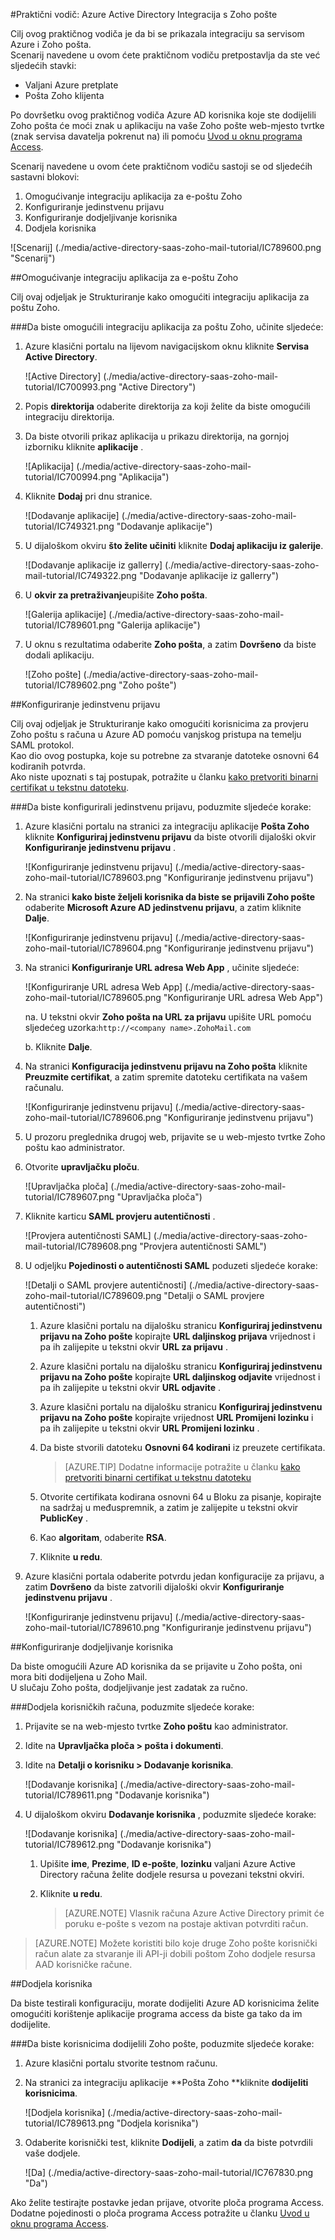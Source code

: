 <properties 
    pageTitle="Praktični vodič: Azure Active Directory Integracija s Zoho pošte | Microsoft Azure" 
    description="Saznajte kako koristiti Zoho pošta s Azure Active Directory da biste omogućili jedinstvenu prijavu, automatiziranog dodjele resursa i više!." 
    services="active-directory" 
    authors="jeevansd"  
    documentationCenter="na" 
    manager="femila"/>
<tags 
    ms.service="active-directory" 
    ms.devlang="na" 
    ms.topic="article" 
    ms.tgt_pltfrm="na" 
    ms.workload="identity" 
    ms.date="09/09/2016" 
    ms.author="markvi" />

#<a name="tutorial-azure-active-directory-integration-with-zoho-mail"></a>Praktični vodič: Azure Active Directory Integracija s Zoho pošte
  
Cilj ovog praktičnog vodiča je da bi se prikazala integraciju sa servisom Azure i Zoho pošta.  
Scenarij navedene u ovom ćete praktičnom vodiču pretpostavlja da ste već sljedećih stavki:

-   Valjani Azure pretplate
-   Pošta Zoho klijenta
  
Po dovršetku ovog praktičnog vodiča Azure AD korisnika koje ste dodijelili Zoho pošta će moći znak u aplikaciju na vaše Zoho pošte web-mjesto tvrtke (znak servisa davatelja pokrenut na) ili pomoću [Uvod u oknu programa Access](active-directory-saas-access-panel-introduction.md).
  
Scenarij navedene u ovom ćete praktičnom vodiču sastoji se od sljedećih sastavni blokovi:

1.  Omogućivanje integraciju aplikacija za e-poštu Zoho
2.  Konfiguriranje jedinstvenu prijavu
3.  Konfiguriranje dodjeljivanje korisnika
4.  Dodjela korisnika

![Scenarij] (./media/active-directory-saas-zoho-mail-tutorial/IC789600.png "Scenarij")

##<a name="enabling-the-application-integration-for-zoho-mail"></a>Omogućivanje integraciju aplikacija za e-poštu Zoho
  
Cilj ovaj odjeljak je Strukturiranje kako omogućiti integraciju aplikacija za poštu Zoho.

###<a name="to-enable-the-application-integration-for-zoho-mail-perform-the-following-steps"></a>Da biste omogućili integraciju aplikacija za poštu Zoho, učinite sljedeće:

1.  Azure klasični portalu na lijevom navigacijskom oknu kliknite **Servisa Active Directory**.

    ![Active Directory] (./media/active-directory-saas-zoho-mail-tutorial/IC700993.png "Active Directory")

2.  Popis **direktorija** odaberite direktorija za koji želite da biste omogućili integraciju direktorija.

3.  Da biste otvorili prikaz aplikacija u prikazu direktorija, na gornjoj izborniku kliknite **aplikacije** .

    ![Aplikacija] (./media/active-directory-saas-zoho-mail-tutorial/IC700994.png "Aplikacija")

4.  Kliknite **Dodaj** pri dnu stranice.

    ![Dodavanje aplikacije] (./media/active-directory-saas-zoho-mail-tutorial/IC749321.png "Dodavanje aplikacije")

5.  U dijaloškom okviru **što želite učiniti** kliknite **Dodaj aplikaciju iz galerije**.

    ![Dodavanje aplikacije iz gallerry] (./media/active-directory-saas-zoho-mail-tutorial/IC749322.png "Dodavanje aplikacije iz gallerry")

6.  U **okvir za pretraživanje**upišite **Zoho pošta**.

    ![Galerija aplikacije] (./media/active-directory-saas-zoho-mail-tutorial/IC789601.png "Galerija aplikacije")

7.  U oknu s rezultatima odaberite **Zoho pošta**, a zatim **Dovršeno** da biste dodali aplikaciju.

    ![Zoho pošte] (./media/active-directory-saas-zoho-mail-tutorial/IC789602.png "Zoho pošte")

##<a name="configuring-single-sign-on"></a>Konfiguriranje jedinstvenu prijavu
  
Cilj ovaj odjeljak je Strukturiranje kako omogućiti korisnicima za provjeru Zoho poštu s računa u Azure AD pomoću vanjskog pristupa na temelju SAML protokol.  
Kao dio ovog postupka, koje su potrebne za stvaranje datoteke osnovni 64 kodiranih potvrda.  
Ako niste upoznati s taj postupak, potražite u članku [kako pretvoriti binarni certifikat u tekstnu datoteku](http://youtu.be/PlgrzUZ-Y1o).

###<a name="to-configure-single-sign-on-perform-the-following-steps"></a>Da biste konfigurirali jedinstvenu prijavu, poduzmite sljedeće korake:

1.  Azure klasični portalu na stranici za integraciju aplikacije **Pošta Zoho** kliknite **Konfiguriraj jedinstvenu prijavu** da biste otvorili dijaloški okvir **Konfiguriranje jedinstvenu prijavu** .

    ![Konfiguriranje jedinstvenu prijavu] (./media/active-directory-saas-zoho-mail-tutorial/IC789603.png "Konfiguriranje jedinstvenu prijavu")

2.  Na stranici **kako biste željeli korisnika da biste se prijavili Zoho pošte** odaberite **Microsoft Azure AD jedinstvenu prijavu**, a zatim kliknite **Dalje**.

    ![Konfiguriranje jedinstvenu prijavu] (./media/active-directory-saas-zoho-mail-tutorial/IC789604.png "Konfiguriranje jedinstvenu prijavu")

3.  Na stranici **Konfiguriranje URL adresa Web App** , učinite sljedeće:

    ![Konfiguriranje URL adresa Web App] (./media/active-directory-saas-zoho-mail-tutorial/IC789605.png "Konfiguriranje URL adresa Web App")

    na. U tekstni okvir **Zoho pošta na URL za prijavu** upišite URL pomoću sljedećeg uzorka:`http://<company name>.ZohoMail.com`

    b. Kliknite **Dalje**.


4.  Na stranici **Konfiguracija jedinstvenu prijavu na Zoho pošta** kliknite **Preuzmite certifikat**, a zatim spremite datoteku certifikata na vašem računalu.

    ![Konfiguriranje jedinstvenu prijavu] (./media/active-directory-saas-zoho-mail-tutorial/IC789606.png "Konfiguriranje jedinstvenu prijavu")

5.  U prozoru preglednika drugoj web, prijavite se u web-mjesto tvrtke Zoho poštu kao administrator.

6.  Otvorite **upravljačku ploču**.

    ![Upravljačka ploča] (./media/active-directory-saas-zoho-mail-tutorial/IC789607.png "Upravljačka ploča")

7.  Kliknite karticu **SAML provjeru autentičnosti** .

    ![Provjera autentičnosti SAML] (./media/active-directory-saas-zoho-mail-tutorial/IC789608.png "Provjera autentičnosti SAML")

8.  U odjeljku **Pojedinosti o autentičnosti SAML** poduzeti sljedeće korake:

    ![Detalji o SAML provjere autentičnosti] (./media/active-directory-saas-zoho-mail-tutorial/IC789609.png "Detalji o SAML provjere autentičnosti")

    1.  Azure klasični portalu na dijalošku stranicu **Konfiguriraj jedinstvenu prijavu na Zoho pošte** kopirajte **URL daljinskog prijava** vrijednost i pa ih zalijepite u tekstni okvir **URL za prijavu** .
    2.  Azure klasični portalu na dijalošku stranicu **Konfiguriraj jedinstvenu prijavu na Zoho pošte** kopirajte **URL daljinskog odjavite** vrijednost i pa ih zalijepite u tekstni okvir **URL odjavite** .
    3.  Azure klasični portalu na dijalošku stranicu **Konfiguriraj jedinstvenu prijavu na Zoho pošte** kopirajte vrijednost **URL Promijeni lozinku** i pa ih zalijepite u tekstni okvir **URL Promijeni lozinku** .
    4.  Da biste stvorili datoteku **Osnovni 64 kodirani** iz preuzete certifikata.  

        >[AZURE.TIP] Dodatne informacije potražite u članku [kako pretvoriti binarni certifikat u tekstnu datoteku](http://youtu.be/PlgrzUZ-Y1o)

    5.  Otvorite certifikata kodirana osnovni 64 u Bloku za pisanje, kopirajte na sadržaj u međuspremnik, a zatim je zalijepite u tekstni okvir **PublicKey** .
    6.  Kao **algoritam**, odaberite **RSA**.
    7.  Kliknite **u redu**.

9.  Azure klasični portala odaberite potvrdu jedan konfiguracije za prijavu, a zatim **Dovršeno** da biste zatvorili dijaloški okvir **Konfiguriranje jedinstvenu prijavu** .

    ![Konfiguriranje jedinstvenu prijavu] (./media/active-directory-saas-zoho-mail-tutorial/IC789610.png "Konfiguriranje jedinstvenu prijavu")

##<a name="configuring-user-provisioning"></a>Konfiguriranje dodjeljivanje korisnika
  
Da biste omogućili Azure AD korisnika da se prijavite u Zoho pošta, oni mora biti dodijeljena u Zoho Mail.  
U slučaju Zoho pošta, dodjeljivanje jest zadatak za ručno.

###<a name="to-provision-a-user-accounts-perform-the-following-steps"></a>Dodjela korisničkih računa, poduzmite sljedeće korake:

1.  Prijavite se na web-mjesto tvrtke **Zoho poštu** kao administrator.

2.  Idite na **Upravljačka ploča \> pošta i dokumenti**.

3.  Idite na **Detalji o korisniku \> Dodavanje korisnika**.

    ![Dodavanje korisnika] (./media/active-directory-saas-zoho-mail-tutorial/IC789611.png "Dodavanje korisnika")

4.  U dijaloškom okviru **Dodavanje korisnika** , poduzmite sljedeće korake:

    ![Dodavanje korisnika] (./media/active-directory-saas-zoho-mail-tutorial/IC789612.png "Dodavanje korisnika")

    1.  Upišite **ime**, **Prezime**, **ID e-pošte**, **lozinku** valjani Azure Active Directory računa želite dodjele resursa u povezani tekstni okviri.
    2.  Kliknite **u redu**.  

        >[AZURE.NOTE] Vlasnik računa Azure Active Directory primit će poruku e-pošte s vezom na postaje aktivan potvrditi račun.

>[AZURE.NOTE] Možete koristiti bilo koje druge Zoho pošte korisnički račun alate za stvaranje ili API-ji dobili poštom Zoho dodjele resursa AAD korisničke račune.

##<a name="assigning-users"></a>Dodjela korisnika
  
Da biste testirali konfiguraciju, morate dodijeliti Azure AD korisnicima želite omogućiti korištenje aplikacije programa access da biste ga tako da im dodijelite.

###<a name="to-assign-users-to-zoho-mail-perform-the-following-steps"></a>Da biste korisnicima dodijelili Zoho pošte, poduzmite sljedeće korake:

1.  Azure klasični portalu stvorite testnom računu.

2.  Na stranici za integraciju aplikacije **Pošta Zoho **kliknite **dodijeliti korisnicima**.

    ![Dodjela korisnika] (./media/active-directory-saas-zoho-mail-tutorial/IC789613.png "Dodjela korisnika")

3.  Odaberite korisnički test, kliknite **Dodijeli**, a zatim **da** da biste potvrdili vaše dodjele.

    ![Da] (./media/active-directory-saas-zoho-mail-tutorial/IC767830.png "Da")
  
Ako želite testirajte postavke jedan prijave, otvorite ploča programa Access. Dodatne pojedinosti o ploča programa Access potražite u članku [Uvod u oknu programa Access](active-directory-saas-access-panel-introduction.md).